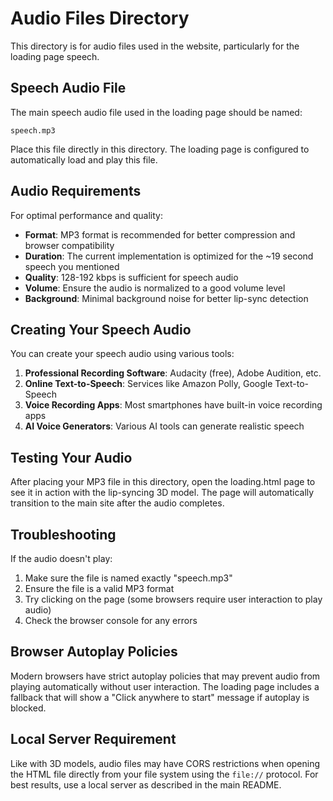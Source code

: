 # Audio Files Directory

This directory is for audio files used in the website, particularly for the loading page speech.

## Speech Audio File

The main speech audio file used in the loading page should be named:

```
speech.mp3
```

Place this file directly in this directory. The loading page is configured to automatically load and play this file.

## Audio Requirements

For optimal performance and quality:

- **Format**: MP3 format is recommended for better compression and browser compatibility
- **Duration**: The current implementation is optimized for the ~19 second speech you mentioned
- **Quality**: 128-192 kbps is sufficient for speech audio
- **Volume**: Ensure the audio is normalized to a good volume level
- **Background**: Minimal background noise for better lip-sync detection

## Creating Your Speech Audio

You can create your speech audio using various tools:

1. **Professional Recording Software**: Audacity (free), Adobe Audition, etc.
2. **Online Text-to-Speech**: Services like Amazon Polly, Google Text-to-Speech
3. **Voice Recording Apps**: Most smartphones have built-in voice recording apps
4. **AI Voice Generators**: Various AI tools can generate realistic speech

## Testing Your Audio

After placing your MP3 file in this directory, open the loading.html page to see it in action with the lip-syncing 3D model. The page will automatically transition to the main site after the audio completes.

## Troubleshooting

If the audio doesn't play:
1. Make sure the file is named exactly "speech.mp3"
2. Ensure the file is a valid MP3 format
3. Try clicking on the page (some browsers require user interaction to play audio)
4. Check the browser console for any errors

## Browser Autoplay Policies

Modern browsers have strict autoplay policies that may prevent audio from playing automatically without user interaction. The loading page includes a fallback that will show a "Click anywhere to start" message if autoplay is blocked.

## Local Server Requirement

Like with 3D models, audio files may have CORS restrictions when opening the HTML file directly from your file system using the `file://` protocol. For best results, use a local server as described in the main README.

